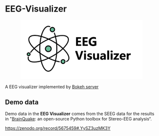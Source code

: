 # EEG-Visualizer
<p align="center">
  	<img alt="Logo image of EEGVisualizer" src="./images/logo.png" width=80%>
</p>  


A EEG visualizer implemented by [Bokeh server](https://docs.bokeh.org/en/latest/docs/user_guide/server.html)



## Demo data

Demo data in the **EEG Visualizer** comes from the SEEG data for the results in "[BrainQuake](https://github.com/HongLabTHU/BrainQuake): an open-source Python toolbox for Stereo-EEG analysis“.

https://zenodo.org/record/5675459#.YySZ3uzMK3Y

